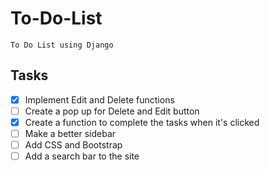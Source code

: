 # To-Do-List
    To Do List using Django

## Tasks
- [x] Implement Edit and Delete functions
- [ ] Create a pop up for Delete and Edit button
- [x] Create a function to complete the tasks when it's clicked
- [ ] Make a better sidebar
- [ ] Add CSS and Bootstrap
- [ ] Add a search bar to the site
